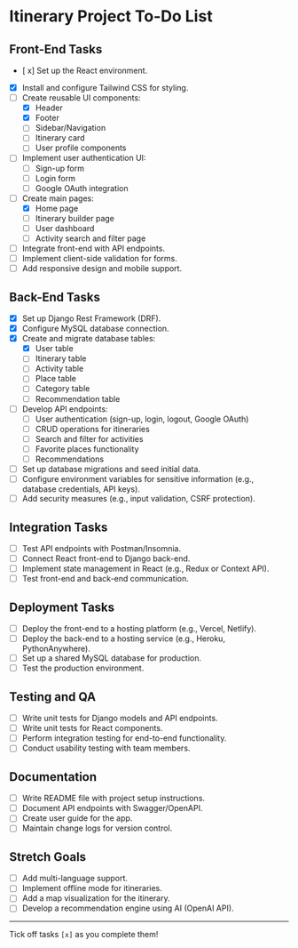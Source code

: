 # Itinerary Project To-Do List

## Front-End Tasks

- [ x] Set up the React environment.
- [x] Install and configure Tailwind CSS for styling.
- [ ] Create reusable UI components:
  - [x] Header
  - [x] Footer
  - [ ] Sidebar/Navigation
  - [ ] Itinerary card
  - [ ] User profile components
- [ ] Implement user authentication UI:
  - [ ] Sign-up form
  - [ ] Login form
  - [ ] Google OAuth integration
- [ ] Create main pages:
  - [x] Home page
  - [ ] Itinerary builder page
  - [ ] User dashboard
  - [ ] Activity search and filter page
- [ ] Integrate front-end with API endpoints.
- [ ] Implement client-side validation for forms.
- [ ] Add responsive design and mobile support.

## Back-End Tasks

- [x] Set up Django Rest Framework (DRF).
- [x] Configure MySQL database connection.
- [x] Create and migrate database tables:
  - [x] User table
  - [ ] Itinerary table
  - [ ] Activity table
  - [ ] Place table
  - [ ] Category table
  - [ ] Recommendation table
- [ ] Develop API endpoints:
  - [ ] User authentication (sign-up, login, logout, Google OAuth)
  - [ ] CRUD operations for itineraries
  - [ ] Search and filter for activities
  - [ ] Favorite places functionality
  - [ ] Recommendations
- [ ] Set up database migrations and seed initial data.
- [ ] Configure environment variables for sensitive information (e.g., database credentials, API keys).
- [ ] Add security measures (e.g., input validation, CSRF protection).

## Integration Tasks

- [ ] Test API endpoints with Postman/Insomnia.
- [ ] Connect React front-end to Django back-end.
- [ ] Implement state management in React (e.g., Redux or Context API).
- [ ] Test front-end and back-end communication.

## Deployment Tasks

- [ ] Deploy the front-end to a hosting platform (e.g., Vercel, Netlify).
- [ ] Deploy the back-end to a hosting service (e.g., Heroku, PythonAnywhere).
- [ ] Set up a shared MySQL database for production.
- [ ] Test the production environment.

## Testing and QA

- [ ] Write unit tests for Django models and API endpoints.
- [ ] Write unit tests for React components.
- [ ] Perform integration testing for end-to-end functionality.
- [ ] Conduct usability testing with team members.

## Documentation

- [ ] Write README file with project setup instructions.
- [ ] Document API endpoints with Swagger/OpenAPI.
- [ ] Create user guide for the app.
- [ ] Maintain change logs for version control.

## Stretch Goals

- [ ] Add multi-language support.
- [ ] Implement offline mode for itineraries.
- [ ] Add a map visualization for the itinerary.
- [ ] Develop a recommendation engine using AI (OpenAI API).

---

Tick off tasks `[x]` as you complete them!
